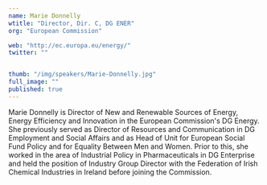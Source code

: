 ```yaml
---
name: Marie Donnelly
wtitle: "Director, Dir. C, DG ENER"
org: "European Commission"

web: "http://ec.europa.eu/energy/"
twitter: ""


thumb: "/img/speakers/Marie-Donnelly.jpg"
full_image: ""
published: true
---
```


Marie Donnelly is Director of New and Renewable Sources of Energy, Energy Efficiency and Innovation in the European Commission's DG Energy. She previously served as Director of Resources and Communication in DG Employment and Social Affairs and as Head of Unit for European Social Fund Policy and for Equality Between Men and Women. Prior to this, she worked in the area of Industrial Policy in Pharmaceuticals in DG Enterprise and held the position of Industry Group Director with the Federation of Irish Chemical Industries in Ireland before joining the Commission.